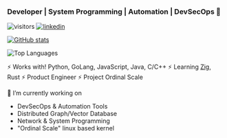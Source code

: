 ### Developer | System Programming | Automation | DevSecOps 👋

![visitors](https://visitor-badge.laobi.icu/badge?page_id=lancemk)
[![linkedin](https://img.shields.io/badge/Lance-blue?style=flat&logo=Linkedin&logoColor=white&link=https://www.linkedin.com/in/lancemok/)](https://www.linkedin.com/in/lancemok)

[![GitHub stats](https://awesome-github-stats.azurewebsites.net/user-stats/lancemk?cardType=level&preferLogin=false)](https://git.io/awesome-stats-card)

![Top Languages](https://github-readme-stats.vercel.app/api/top-langs/?username=lancemk&count_private=true&show_icons=true&layout=compact)

⚡ Works with! Python, GoLang, JavaScript, Java, C/C++
⚡ Learning [Zig](https://github.com/ziglang/zig), Rust
⚡ Product Engineer
⚡ Project Ordinal Scale

🔭 I’m currently working on 
  - DevSecOps & Automation Tools
  - Distributed Graph/Vector Database
  - Network & System Programming
  - "Ordinal Scale" linux based kernel

